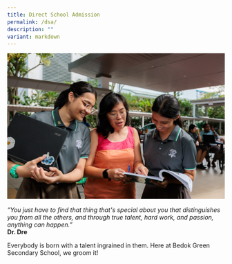 ```yaml
---
title: Direct School Admission
permalink: /dsa/
description: ""
variant: markdown
---
```

![](/images/td%202023.jpg)

*“You just have to find that thing that's special about you that distinguishes you from all the others, and through true talent, hard work, and passion, anything can happen.”*<br>**Dr. Dre**

Everybody is born with a talent ingrained in them. Here at Bedok Green Secondary School, we groom it!


